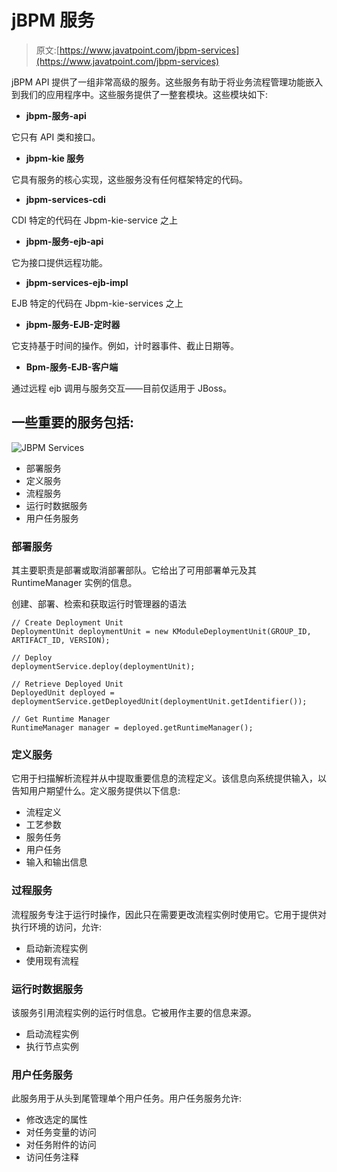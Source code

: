 # jBPM 服务

> 原文:[https://www.javatpoint.com/jbpm-services](https://www.javatpoint.com/jbpm-services)

jBPM API 提供了一组非常高级的服务。这些服务有助于将业务流程管理功能嵌入到我们的应用程序中。这些服务提供了一整套模块。这些模块如下:

*   **jbpm-服务-api**

它只有 API 类和接口。

*   **jbpm-kie 服务**

它具有服务的核心实现，这些服务没有任何框架特定的代码。

*   **jbpm-services-cdi**

CDI 特定的代码在 Jbpm-kie-service 之上

*   **jbpm-服务-ejb-api**

它为接口提供远程功能。

*   **jbpm-services-ejb-impl**

EJB 特定的代码在 Jbpm-kie-services 之上

*   **jbpm-服务-EJB-定时器**

它支持基于时间的操作。例如，计时器事件、截止日期等。

*   **Bpm-服务-EJB-客户端**

通过远程 ejb 调用与服务交互——目前仅适用于 JBoss。

## 一些重要的服务包括:

![JBPM Services](../Images/c956630fade28fb007cbd67fbc5c4e50.png)

*   部署服务
*   定义服务
*   流程服务
*   运行时数据服务
*   用户任务服务

### 部署服务

其主要职责是部署或取消部署部队。它给出了可用部署单元及其 RuntimeManager 实例的信息。

创建、部署、检索和获取运行时管理器的语法

```
// Create Deployment Unit
DeploymentUnit deploymentUnit = new KModuleDeploymentUnit(GROUP_ID, ARTIFACT_ID, VERSION);

// Deploy
deploymentService.deploy(deploymentUnit);

// Retrieve Deployed Unit
DeployedUnit deployed = deploymentService.getDeployedUnit(deploymentUnit.getIdentifier());

// Get Runtime Manager
RuntimeManager manager = deployed.getRuntimeManager();

```

### 定义服务

它用于扫描解析流程并从中提取重要信息的流程定义。该信息向系统提供输入，以告知用户期望什么。定义服务提供以下信息:

*   流程定义
*   工艺参数
*   服务任务
*   用户任务
*   输入和输出信息

### 过程服务

流程服务专注于运行时操作，因此只在需要更改流程实例时使用它。它用于提供对执行环境的访问，允许:

*   启动新流程实例
*   使用现有流程

### 运行时数据服务

该服务引用流程实例的运行时信息。它被用作主要的信息来源。

*   启动流程实例
*   执行节点实例

### 用户任务服务

此服务用于从头到尾管理单个用户任务。用户任务服务允许:

*   修改选定的属性
*   对任务变量的访问
*   对任务附件的访问
*   访问任务注释